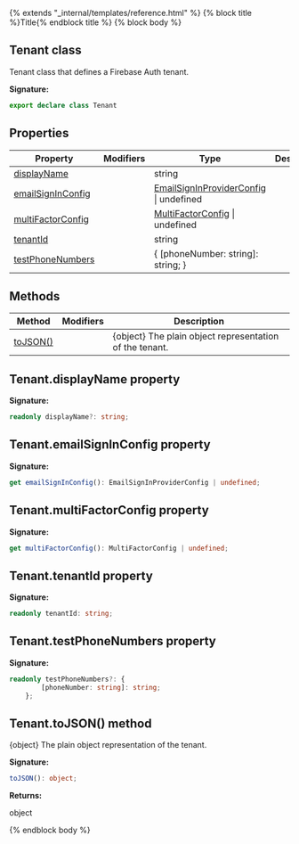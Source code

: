 {% extends "_internal/templates/reference.html" %}
{% block title %}Title{% endblock title %}
{% block body %}

## Tenant class

Tenant class that defines a Firebase Auth tenant.

<b>Signature:</b>

```typescript
export declare class Tenant 
```

## Properties

|  Property | Modifiers | Type | Description |
|  --- | --- | --- | --- |
|  [displayName](./firebase-admin_.tenant.md#tenantdisplayname_property) |  | string |  |
|  [emailSignInConfig](./firebase-admin_.tenant.md#tenantemailsigninconfig_property) |  | [EmailSignInProviderConfig](./firebase-admin_.emailsigninproviderconfig.md#emailsigninproviderconfig_interface) \| undefined |  |
|  [multiFactorConfig](./firebase-admin_.tenant.md#tenantmultifactorconfig_property) |  | [MultiFactorConfig](./firebase-admin_.multifactorconfig.md#multifactorconfig_interface) \| undefined |  |
|  [tenantId](./firebase-admin_.tenant.md#tenanttenantid_property) |  | string |  |
|  [testPhoneNumbers](./firebase-admin_.tenant.md#tenanttestphonenumbers_property) |  | { \[phoneNumber: string\]: string; } |  |

## Methods

|  Method | Modifiers | Description |
|  --- | --- | --- |
|  [toJSON()](./firebase-admin_.tenant.md#tenanttojson_method) |  |  {<!-- -->object<!-- -->} The plain object representation of the tenant. |

## Tenant.displayName property

<b>Signature:</b>

```typescript
readonly displayName?: string;
```

## Tenant.emailSignInConfig property

<b>Signature:</b>

```typescript
get emailSignInConfig(): EmailSignInProviderConfig | undefined;
```

## Tenant.multiFactorConfig property

<b>Signature:</b>

```typescript
get multiFactorConfig(): MultiFactorConfig | undefined;
```

## Tenant.tenantId property

<b>Signature:</b>

```typescript
readonly tenantId: string;
```

## Tenant.testPhoneNumbers property

<b>Signature:</b>

```typescript
readonly testPhoneNumbers?: {
        [phoneNumber: string]: string;
    };
```

## Tenant.toJSON() method

 {<!-- -->object<!-- -->} The plain object representation of the tenant.

<b>Signature:</b>

```typescript
toJSON(): object;
```
<b>Returns:</b>

object

{% endblock body %}
